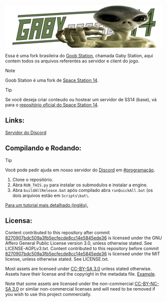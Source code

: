 <p align="center"><img alt="Space Station 14" src="https://raw.githubusercontent.com/Gaby-Station/Gaby-Station/refs/heads/gaby/Resources/Textures/Logo/logo.png"/></p>

Essa é uma fork brasileira do [Goob Station](https://github.com/Goob-Station/Goob-Station), chamada Gaby Station, aqui contem todos os arquivos referentes ao servidor e client do jogo.
> [!NOTE]
> Goob Station é uma fork de [Space Station 14](https://github.com/space-wizards/space-station-14).

> [!TIP]
> Se você deseja criar conteudo ou hostear um servidor de SS14 (base), vá para o [repositório oficial do Space Station 14](https://github.com/space-wizards/space-station-14).

## Links:

[Servidor do Discord](https://discord.gg/9SUUREbMbq)

<!--

## Documentation/Wiki

The Goob Station [docs site](https://docs.goobstation.com/) has documentation on GS14's content, engine, game design, and more. It also has lots of resources for new contributors to the project.

## Contributing

We are happy to accept contributions from anybody. Get in [Development Discord Server](https://discord.gg/zXk2cyhzPN) if you want to help. Feel free to check the [list of issues](https://github.com/Goob-Station/Goob-Station/issues) that need to be done and anybody can pick them up. Don't be afraid to ask for help either!
While following the [Space Station 14 contribution guidelines](https://docs.spacestation14.com/en/general-development/codebase-info/pull-request-guidelines.html) is not mandatory for Goob Station, we recommend reviewing them for best practices.

We are not currently accepting translations of the game on our main repository. If you would like to translate the game into another language consider creating a fork or contributing to a fork.

-->

## Compilando e Rodando:

> [!TIP]
> Você pode pedir ajuda em nosso servidor do [Discord](https://discord.gg/9SUUREbMbq) em [#programação](https://discord.com/channels/1296583940731179100/1299917674700083211).

1. Clone o repositório.
2. Abra `RUN_THIS.py` para instalar os submodulos e instalar a engine.
3. Abra `buildAllRelease.bat` após compilado abra `runQuickAll.bat` (os dois arquivos estão em `Scripts\bat\`.

[Para um tutorial mais detalhado (inglês).](https://docs.goobstation.com/en/general-development/setup.html)

## Licensa:

Content contributed to this repository after commit [8270907bdc509a3fb5ecfecde8cc14e5845ede36](https://github.com/Goob-Station/Goob-Station/commit/8270907bdc509a3fb5ecfecde8cc14e5845ede36) is licensed under the GNU Affero General Public License version 3.0, unless otherwise stated. See LICENSE-AGPLv3.txt. Content contributed to this repository before commit [8270907bdc509a3fb5ecfecde8cc14e5845ede36](https://github.com/Goob-Station/Goob-Station/commit/8270907bdc509a3fb5ecfecde8cc14e5845ede36) is licensed under the MIT license, unless otherwise stated. See LICENSE.txt.

Most assets are licensed under [CC-BY-SA 3.0](https://creativecommons.org/licenses/by-sa/3.0/) unless stated otherwise. Assets have their license and the copyright in the metadata file. [Example](https://github.com/space-wizards/space-station-14/blob/master/Resources/Textures/Objects/Tools/crowbar.rsi/meta.json).

Note that some assets are licensed under the non-commercial [CC-BY-NC-SA 3.0](https://creativecommons.org/licenses/by-nc-sa/3.0/) or similar non-commercial licenses and will need to be removed if you wish to use this project commercially.
